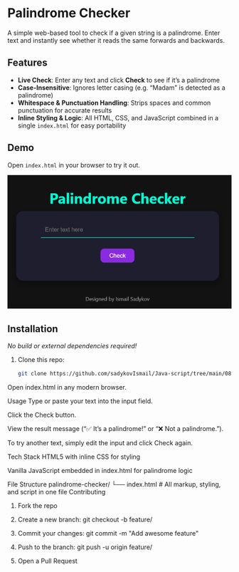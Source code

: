 # Palindrome Checker

A simple web-based tool to check if a given string is a palindrome. Enter text and instantly see whether it reads the same forwards and backwards.

## Features

- **Live Check**: Enter any text and click **Check** to see if it’s a palindrome  
- **Case-Insensitive**: Ignores letter casing (e.g. “Madam” is detected as a palindrome)  
- **Whitespace & Punctuation Handling**: Strips spaces and common punctuation for accurate results  
- **Inline Styling & Logic**: All HTML, CSS, and JavaScript combined in a single `index.html` for easy portability  

## Demo

Open `index.html` in your browser to try it out.

![Screenshot of the Palindrome Checker](./screenshot.png)

## Installation

_No build or external dependencies required!_

1. Clone this repo:  
   ```bash
   git clone https://github.com/sadykovIsmail/Java-script/tree/main/08-palindrome-checker
Open index.html in any modern browser.

Usage
Type or paste your text into the input field.

Click the Check button.

View the result message (“✅ It’s a palindrome!” or “❌ Not a palindrome.”).

To try another text, simply edit the input and click Check again.

Tech Stack
HTML5 with inline CSS for styling

Vanilla JavaScript embedded in index.html for palindrome logic

File Structure
palindrome-checker/
└── index.html    # All markup, styling, and script in one file
Contributing
1) Fork the repo

2) Create a new branch:
git checkout -b feature/<your-branch-name>

3) Commit your changes:
git commit -m "Add awesome feature"

4) Push to the branch:
git push -u origin feature/<your-branch-name>

5) Open a Pull Request